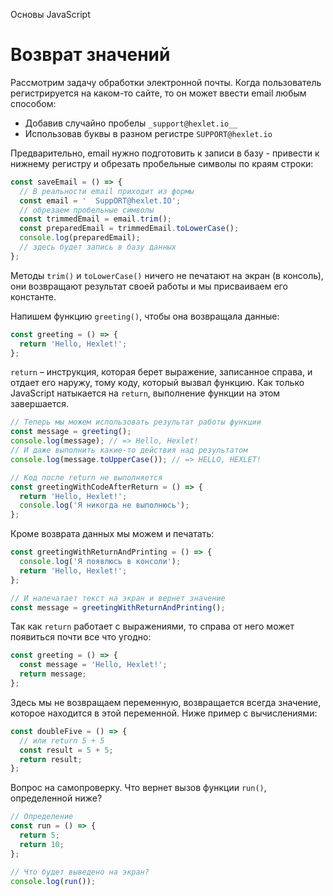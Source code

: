 Основы JavaScript

# Возврат значений

Рассмотрим задачу обработки электронной почты. Когда пользователь регистрируется на каком-то сайте, то он может ввести email любым способом:

- Добавив случайно пробелы `_support@hexlet.io__`
- Использовав буквы в разном регистре `SUPPORT@hexlet.io`

Предварительно, email нужно подготовить к записи в базу - привести к нижнему регистру и обрезать пробельные символы по краям строки:

```javascript
const saveEmail = () => {
  // В реальности email приходит из формы
  const email = '  SuppORT@hexlet.IO';
  // обрезаем пробельные символы
  const trimmedEmail = email.trim();
  const preparedEmail = trimmedEmail.toLowerCase();
  console.log(preparedEmail);
  // здесь будет запись в базу данных
};
```

Методы `trim()` и `toLowerCase()` ничего не печатают на экран (в консоль), они возвращают результат своей работы и мы присваиваем его константе.

Напишем функцию `greeting()`, чтобы она возвращала данные:

```javascript
const greeting = () => {
  return 'Hello, Hexlet!';
};
```

`return` – инструкция, которая берет выражение, записанное справа, и отдает его наружу, тому коду, который вызвал функцию. Как только JavaScript натыкается на `return`, выполнение функции на этом завершается.

```javascript
// Теперь мы можем использовать результат работы функции
const message = greeting();
console.log(message); // => Hello, Hexlet!
// И даже выполнить какие-то действия над результатом
console.log(message.toUpperCase()); // => HELLO, HEXLET!
```

```javascript
// Код после return не выполняется
const greetingWithCodeAfterReturn = () => {
  return 'Hello, Hexlet!';
  console.log('Я никогда не выполнюсь');
};
```

Кроме возврата данных мы можем и печатать:

```javascript
const greetingWithReturnAndPrinting = () => {
  console.log('Я появлюсь в консоли');
  return 'Hello, Hexlet!';
};

// И напечатает текст на экран и вернет значение
const message = greetingWithReturnAndPrinting();
```

Так как `return` работает с выражениями, то справа от него может появиться почти все что угодно:

```javascript
const greeting = () => {
  const message = 'Hello, Hexlet!';
  return message;
};
```

Здесь мы не возвращаем переменную, возвращается всегда значение, которое находится в этой переменной. Ниже пример с вычислениями:

```javascript
const doubleFive = () => {
  // или return 5 + 5
  const result = 5 + 5;
  return result;
};
```

Вопрос на самопроверку. Что вернет вызов функции `run()`, определенной ниже?

```javascript
// Определение
const run = () => {
  return 5;
  return 10;
};

// Что будет выведено на экран?
console.log(run());
```
